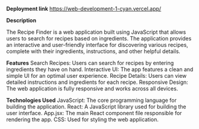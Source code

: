 **Deployment link**
  https://web-development-1-cyan.vercel.app/
  
**Description**

The Recipe Finder is a web application built using JavaScript that allows users to search for recipes based on ingredients. The application provides an interactive and user-friendly interface for discovering various recipes, complete with their ingredients, instructions, and other helpful details.

**Features**
Search Recipes: Users can search for recipes by entering ingredients they have on hand.
Interactive UI: The app features a clean and simple UI for an optimal user experience.
Recipe Details: Users can view detailed instructions and ingredients for each recipe.
Responsive Design: The web application is fully responsive and works across all devices.

**Technologies Used**
JavaScript: The core programming language for building the application.
React: A JavaScript library used for building the user interface.
App.jsx: The main React component file responsible for rendering the app.
CSS: Used for styling the web application.
